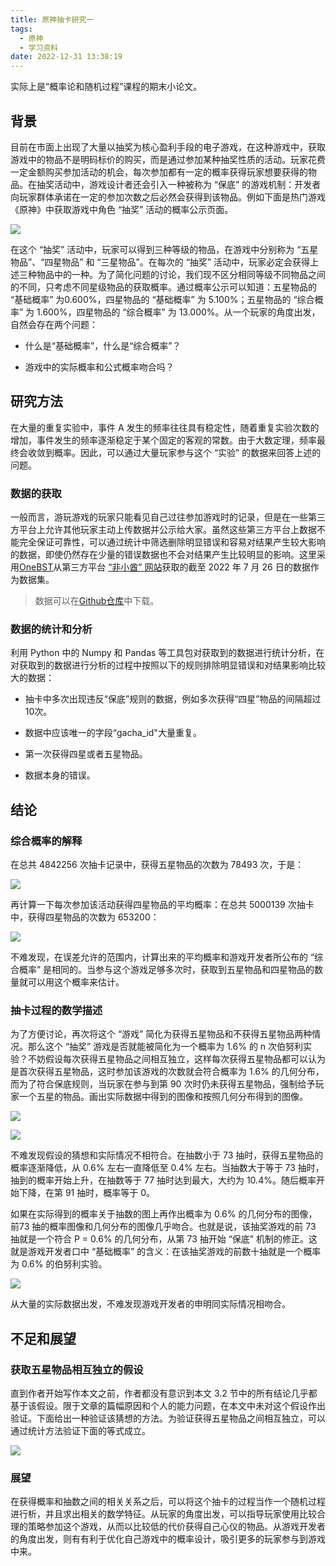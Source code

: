 ```yaml
---
title: 原神抽卡研究一
tags:
  - 原神
  - 学习资料
date: 2022-12-31 13:38:19
---
```


实际上是“概率论和随机过程”课程的期末小论文。

<!--more-->

## 背景

目前在市面上出现了大量以抽奖为核心盈利手段的电子游戏，在这种游戏中，获取游戏中的物品不是明码标价的购买，而是通过参加某种抽奖性质的活动。玩家花费一定金额购买参加活动的机会，每次参加都有一定的概率获得玩家想要获得的物品。在抽奖活动中，游戏设计者还会引入一种被称为 “保底” 的游戏机制：开发者向玩家群体承诺在一定的参加次数之后必然会获得到该物品。例如下面是热门游戏《原神》中获取游戏中角色 “抽奖” 活动的概率公示页面。

![](./genshin-gacha-1/2022-12-31-13-06-36-image.png)

在这个 “抽奖” 活动中，玩家可以得到三种等级的物品，在游戏中分别称为 “五星物品”、“四星物品” 和 “三星物品”。在每次的 “抽奖” 活动中，玩家必定会获得上述三种物品中的一种。为了简化问题的讨论，我们现不区分相同等级不同物品之间的不同，只考虑不同星级物品的获取概率。通过概率公示可以知道：五星物品的 “基础概率” 为0.600%，四星物品的 “基础概率” 为 5.100%；五星物品的 “综合概率” 为 1.600%，四星物品的 “综合概率” 为 13.000%。从一个玩家的角度出发，自然会存在两个问题：

- 什么是“基础概率”，什么是“综合概率”？

- 游戏中的实际概率和公式概率吻合吗？

## 研究方法

在大量的重复实验中，事件 A 发生的频率往往具有稳定性，随着重复实验次数的增加，事件发生的频率逐渐稳定于某个固定的客观的常数。由于大数定理，频率最终会收敛到概率。因此，可以通过大量玩家参与这个 “实验” 的数据来回答上述的问题。

### 数据的获取

一般而言，游玩游戏的玩家只能看见自己过往参加游戏时的记录，但是在一些第三方平台上允许其他玩家主动上传数据并公示给大家。虽然这些第三方平台上数据不能完全保证可靠性，可以通过统计中筛选删除明显错误和容易对结果产生较大影响的数据，即使仍然存在少量的错误数据也不会对结果产生比较明显的影响。这里采用[OneBST](https://github.com/OneBST)从第三方平台 [“非小酋” 网站](https://feixiaoqiu.com)获取的截至 2022 年 7 月 26 日的数据作为数据集。

> 数据可以在[Github仓库](https://github.com/OneBST/GI_gacha_dataset/)中下载。

### 数据的统计和分析

利用 Python 中的 Numpy 和 Pandas 等工具包对获取到的数据进行统计分析，在对获取到的数据进行分析的过程中按照以下的规则排除明显错误和对结果影响比较大的数据：

- 抽卡中多次出现违反“保底”规则的数据，例如多次获得“四星”物品的间隔超过10次。

- 数据中应该唯一的字段“gacha_id"大量重复。

- 第一次获得四星或者五星物品。

- 数据本身的错误。

## 结论

### 综合概率的解释

在总共 4842256 次抽卡记录中，获得五星物品的次数为 78493 次，于是：

![](genshin-gacha-1/2022-12-31-15-59-20-image.png)

再计算一下每次参加该活动获得四星物品的平均概率：在总共 5000139 次抽卡中，获得四星物品的次数为 653200：

![](genshin-gacha-1/2022-12-31-15-59-42-image.png)

不难发现，在误差允许的范围内，计算出来的平均概率和游戏开发者所公布的 “综合概率” 是相同的。当参与这个游戏足够多次时，获取到五星物品和四星物品的数量就可以用这个概率来估计。

### 抽卡过程的数学描述

为了方便讨论，再次将这个 “游戏” 简化为获得五星物品和不获得五星物品两种情况。那么这个 “抽奖” 游戏是否就能被简化为一个概率为 1.6% 的 n 次伯努利实验？不妨假设每次获得五星物品之间相互独立，这样每次获得五星物品都可以认为是首次获得五星物品，这时参加该游戏的次数就会符合概率为 1.6% 的几何分布，而为了符合保底规则，当玩家在参与到第 90 次时仍未获得五星物品，强制给予玩家一个五星的物品。画出实际数据中得到的图像和按照几何分布得到的图像。

![](genshin-gacha-1/2022-12-31-13-20-46-image.png)

![](genshin-gacha-1/2022-12-31-13-21-11-image.png)

不难发现假设的猜想和实际情况不相符合。在抽数小于 73 抽时，获得五星物品的概率逐渐降低，从 0.6% 左右一直降低至 0.4% 左右。当抽数大于等于 73 抽时，抽到的概率开始上升，在抽数等于 77 抽时达到最大，大约为 10.4%。随后概率开始下降，在第 91 抽时，概率等于 0。

如果在实际得到的概率关于抽数的图上再作出概率为 0.6% 的几何分布的图像，前73 抽的概率图像和几何分布的图像几乎吻合。也就是说，该抽奖游戏的前 73 抽就是一个符合 P = 0.6% 的几何分布，从第 73 抽开始 “保底” 机制的修正。这就是游戏开发者口中 “基础概率” 的含义：在该抽奖游戏的前数十抽就是一个概率为 0.6% 的伯努利实验。

![](genshin-gacha-1/2022-12-31-13-24-26-image.png)

从大量的实际数据出发，不难发现游戏开发者的申明同实际情况相吻合。

## 不足和展望

### 获取五星物品相互独立的假设

直到作者开始写作本文之前，作者都没有意识到本文 3.2 节中的所有结论几乎都基于该假设。限于文章的篇幅原因和个人的能力问题，在本文中未对这个假设作出验证。下面给出一种验证该猜想的方法。为验证获得五星物品之间相互独立，可以通过统计方法验证下面的等式成立。

![](genshin-gacha-1/2022-12-31-16-00-10-image.png)

### 展望

在获得概率和抽数之间的相关关系之后，可以将这个抽卡的过程当作一个随机过程进行析，并且求出相关的数学特征。从玩家的角度出发，可以指导玩家使用比较合理的策略参加这个游戏，从而以比较低的代价获得自己心仪的物品。从游戏开发者的角度出发，则有有利于优化自己游戏中的概率设计，吸引更多的玩家参与到游戏中来。
